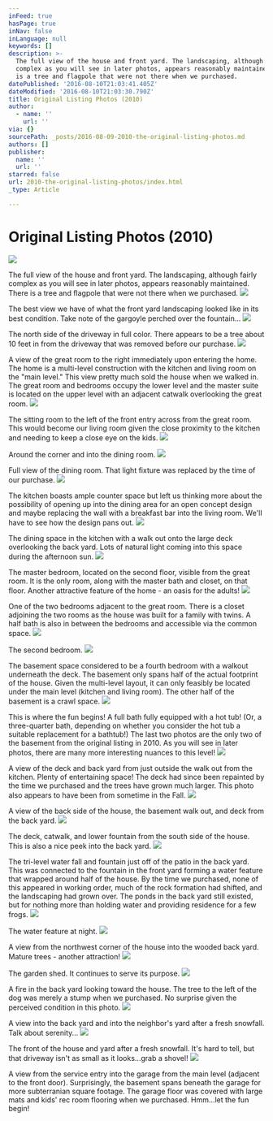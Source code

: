 ```yaml
---
inFeed: true
hasPage: true
inNav: false
inLanguage: null
keywords: []
description: >-
  The full view of the house and front yard. The landscaping, although fairly
  complex as you will see in later photos, appears reasonably maintained. There
  is a tree and flagpole that were not there when we purchased.
datePublished: '2016-08-10T21:03:41.405Z'
dateModified: '2016-08-10T21:03:30.790Z'
title: Original Listing Photos (2010)
author:
  - name: ''
    url: ''
via: {}
sourcePath: _posts/2016-08-09-2010-the-original-listing-photos.md
authors: []
publisher:
  name: ''
  url: ''
starred: false
url: 2010-the-original-listing-photos/index.html
_type: Article

---
```

# Original Listing Photos (2010)
![](https://the-grid-user-content.s3-us-west-2.amazonaws.com/c874e2af-2ee8-4865-aeee-86cd92f01e15.jpg)

The full view of the house and front yard. The landscaping, although fairly complex as you will see in later photos, appears reasonably maintained. There is a tree and flagpole that were not there when we purchased.
![](https://the-grid-user-content.s3-us-west-2.amazonaws.com/e8ceeb11-144b-4307-bc45-9d83ffcc19a7.jpg)

The best view we have of what the front yard landscaping looked like in its best condition. Take note of the gargoyle perched over the fountain...
![](https://the-grid-user-content.s3-us-west-2.amazonaws.com/12ce3f76-689f-47f5-baef-a0fb414a269e.jpg)

The north side of the driveway in full color. There appears to be a tree about 10 feet in from the driveway that was removed before our purchase.
![](https://the-grid-user-content.s3-us-west-2.amazonaws.com/1f65fa42-371b-43f5-98f3-c800f1acbf02.jpg)

A view of the great room to the right immediately upon entering the home. The home is a multi-level construction with the kitchen and living room on the "main level." This view pretty much sold the house when we walked in. The great room and bedrooms occupy the lower level and the master suite is located on the upper level with an adjacent catwalk overlooking the great room.
![](https://the-grid-user-content.s3-us-west-2.amazonaws.com/c9af333b-9fcc-420c-951c-5ac431d262f5.jpg)

The sitting room to the left of the front entry across from the great room. This would become our living room given the close proximity to the kitchen and needing to keep a close eye on the kids.
![](https://the-grid-user-content.s3-us-west-2.amazonaws.com/aeb87d96-40a5-4cea-b73b-9999891b36ef.jpg)

Around the corner and into the dining room.
![](https://the-grid-user-content.s3-us-west-2.amazonaws.com/36d4b6a8-6dc0-4ea2-912b-5ff759850d7c.jpg)

Full view of the dining room. That light fixture was replaced by the time of our purchase.
![](https://the-grid-user-content.s3-us-west-2.amazonaws.com/040e705f-c769-4a28-8b6a-8f3291c4f376.jpg)

The kitchen boasts ample counter space but left us thinking more about the possibility of opening up into the dining area for an open concept design and maybe replacing the wall with a breakfast bar into the living room. We'll have to see how the design pans out.
![](https://the-grid-user-content.s3-us-west-2.amazonaws.com/1cf6c278-4050-4514-a9de-607b93b61ff8.jpg)

The dining space in the kitchen with a walk out onto the large deck overlooking the back yard. Lots of natural light coming into this space during the afternoon sun.
![](https://the-grid-user-content.s3-us-west-2.amazonaws.com/8185e995-ec1f-447b-b426-bbf1e17a00ab.jpg)

The master bedroom, located on the second floor, visible from the great room. It is the only room, along with the master bath and closet, on that floor. Another attractive feature of the home - an oasis for the adults!
![](https://the-grid-user-content.s3-us-west-2.amazonaws.com/b405509f-f2d0-4c24-8b5c-4078ba9f5ae5.jpg)

One of the two bedrooms adjacent to the great room. There is a closet adjoining the two rooms as the house was built for a family with twins. A half bath is also in between the bedrooms and accessible via the common space.
![](https://the-grid-user-content.s3-us-west-2.amazonaws.com/230c82b9-8f94-4c81-9f1e-c92a416f78bc.jpg)

The second bedroom.
![](https://the-grid-user-content.s3-us-west-2.amazonaws.com/98f92b2c-e741-4864-9398-34a81f1294c3.jpg)

The basement space considered to be a fourth bedroom with a walkout underneath the deck. The basement only spans half of the actual footprint of the house. Given the multi-level layout, it can only feasibly be located under the main level (kitchen and living room). The other half of the basement is a crawl space.
![](https://the-grid-user-content.s3-us-west-2.amazonaws.com/717fc81e-b0fe-437f-982d-0c3d3f6ef7ae.jpg)

This is where the fun begins! A full bath fully equipped with a hot tub! (Or, a three-quarter bath, depending on whether you consider the hot tub a suitable replacement for a bathtub!) The last two photos are the only two of the basement from the original listing in 2010\. As you will see in later photos, there are many more interesting nuances to this level!
![](https://the-grid-user-content.s3-us-west-2.amazonaws.com/7e5d5a95-7028-4aa0-bda0-9ef2fda5e587.jpg)

A view of the deck and back yard from just outside the walk out from the kitchen. Plenty of entertaining space! The deck had since been repainted by the time we purchased and the trees have grown much larger. This photo also appears to have been from sometime in the Fall.
![](https://the-grid-user-content.s3-us-west-2.amazonaws.com/22f7c6eb-9b81-4600-9e39-5e14f9e484c9.jpg)

A view of the back side of the house, the basement walk out, and deck from the back yard.
![](https://the-grid-user-content.s3-us-west-2.amazonaws.com/1e376ad3-71f3-4e0a-a606-e483a20e538b.jpg)

The deck, catwalk, and lower fountain from the south side of the house. This is also a nice peek into the back yard.
![](https://the-grid-user-content.s3-us-west-2.amazonaws.com/ed49b6b5-3795-45d6-bca7-d2a2e68cbd85.jpg)

The tri-level water fall and fountain just off of the patio in the back yard. This was connected to the fountain in the front yard forming a water feature that wrapped around half of the house. By the time we purchased, none of this appeared in working order, much of the rock formation had shifted, and the landscaping had grown over. The ponds in the back yard still existed, but for nothing more than holding water and providing residence for a few frogs.
![](https://the-grid-user-content.s3-us-west-2.amazonaws.com/6dfc505b-2447-4c24-846c-a223a266ce34.jpg)

The water feature at night.
![](https://the-grid-user-content.s3-us-west-2.amazonaws.com/bbe7464d-9ab6-469a-a124-1d3e30f7222e.jpg)

A view from the northwest corner of the house into the wooded back yard. Mature trees - another attraction!
![](https://the-grid-user-content.s3-us-west-2.amazonaws.com/74a35271-c72f-48f2-b643-7b445cc0bfb9.jpg)

The garden shed. It continues to serve its purpose.
![](https://the-grid-user-content.s3-us-west-2.amazonaws.com/74013ff4-15d7-4ea7-8935-bfb30fea0cbc.jpg)

A fire in the back yard looking toward the house. The tree to the left of the dog was merely a stump when we purchased. No surprise given the perceived condition in this photo.
![](https://the-grid-user-content.s3-us-west-2.amazonaws.com/11801b7d-1bfc-473f-9ffb-6155bdfadb50.jpg)

A view into the back yard and into the neighbor's yard after a fresh snowfall. Talk about serenity...
![](https://the-grid-user-content.s3-us-west-2.amazonaws.com/2183e451-95f4-43db-8f19-5ba204d8db1f.jpg)

The front of the house and yard after a fresh snowfall. It's hard to tell, but that driveway isn't as small as it looks...grab a shovel!
![](https://the-grid-user-content.s3-us-west-2.amazonaws.com/66b5415d-fc5a-47dc-9eb9-9032f638c6b2.jpg)

A view from the service entry into the garage from the main level (adjacent to the front door). Surprisingly, the basement spans beneath the garage for more subterranian square footage. The garage floor was covered with large mats and kids' rec room flooring when we purchased. Hmm...let the fun begin!